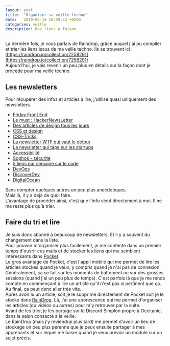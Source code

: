 ```yaml
---
layout: post
title:  "Organiser sa veille techno"
date:   2019-05-14 10:59:53 +0200
categories: veille
description: Des liens à foison.
---
```

La dernière fois, je vous parlais de Raindrop, grâce auquel j'ai pu compiler et trier les liens issus de ma veille techno. Ils se trouvent ici : [https://raindrop.io/collection/7258291](https://raindrop.io/collection/7258291)   
Aujourd'hui, je vais revenir un peu plus en détails sur la façon dont je procède pour ma veille techno. 

## Les newsletters
Pour récupérer des infos et articles à lire, j'utilise quasi uniquement des newsletters.
* [Friday Front End](http://fridayfrontend.com/)
* [Le must : HackerNewsLetter](http://www.hackernewsletter.com/)
* [Des articles de design tous les jours](https://sidebar.io/)
* [CSS et design](https://www.smashingmagazine.com/)
* [CSS-Tricks](https://css-tricks.com/)
* [La newsletter WTF qui vaut le détour](http://bizzarodevs.com/)
* [La newsletter qui tape sur les startups](https://www.techtrash.fr/newsletter) 
* [Accessibilité](https://a11yweekly.com/)
* [Sophos - sécurité](https://nakedsecurity.sophos.com/)
* [5 liens par semaine sur le code](https://programmingdigest.net/digests)
* [DevOps](https://devopsish.com/)
* [DiscoverDev](https://www.discoverdev.io/)
* [DigitalOcean](https://www.digitalocean.com/community/newsletter)

Sans compter quelques autres un peu plus anecdotiques.  
Mais là, il y a déjà de quoi faire.   
L'avantage de procéder ainsi, c'est que l'info vient directement à moi. Il ne me reste plus qu'à trier.

## Faire du tri et lire
Je suis donc abonné à beaucoup de newsletters. Et il y a souvent du changement dans la liste.   
Pour pouvoir m'organiser plus facilement, je me contente dans un premier temps d'ouvrir ces mails et de stocker les liens qui me semblent intéressants dans [Pocket](https://app.getpocket.com/).   
Le gros avantage de Pocket, c'est l'appli mobile qui me permet de lire les articles stockés quand je veux, y compris quand je n'ai pas de connexion. Généralement, ça se fait sur les moments de battement ou sur des grosses sessions (quand j'ai un peu plus de temps). C'est parfois là que je me rends compte en commençant à lire un article qu'il n'est pas si pertinent que ça. Au final, ça peut donc aller très vite.    
Après avoir lu un article, soit je le supprime directement de Pocket soit je le stocke dans [RainDrop](https://raindrop.io). Là, j'ai une aborescence qui me permet d'organiser les articles (ou vidéos ou autres) pour m'y retrouver par la suite.   
Avant de les trier, je les partage sur le Discord Simplon propre à Occitanie, dans le salon consacré à la veille.  
Le RainDrop (mais j'y reviendrai plus tard) me permet d'avoir un lieu de stockage un peu plus pérenne que je peux ensuite partager à mes apprenants et sur lequel me baser quand je veux prévoir un module sur un sujet précis. 